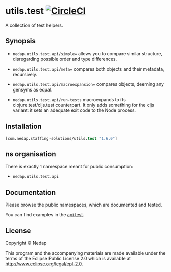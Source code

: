 # utils.test [![CircleCI](https://circleci.com/gh/nedap/utils.test.svg?style=svg&circle-token=40d5b1ddb5290559200d8569aeeba8ef70ef1883)](https://circleci.com/gh/nedap/utils.test)

A collection of test helpers.

## Synopsis

* `nedap.utils.test.api/simple=` allows you to compare similar structure, disregarding possible order and type differences.

* `nedap.utils.test.api/meta=` compares both objects and their metadata, recursively.

* `nedap.utils.test.api/macroexpansion=` compares objects, deeming any gensyms as equal.

* `nedap.utils.test.api/run-tests` macroexpands to its clojure.test/cljs.test counterpart. It only adds something for the cljs variant: it sets an adequate exit code to the Node process.

## Installation

```clojure
[com.nedap.staffing-solutions/utils.test "1.6.0"]
```

## ns organisation

There is exactly 1 namespace meant for public consumption:
 - `nedap.utils.test.api`

## Documentation

Please browse the public namespaces, which are documented and tested.

You can find examples in the [api test](test/unit/nedap/utils/test/api.cljc).

## License

Copyright © Nedap

This program and the accompanying materials are made available under the terms of the Eclipse Public License 2.0 which is available at http://www.eclipse.org/legal/epl-2.0.
